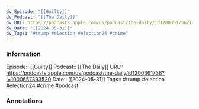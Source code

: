 ```yaml
---
dv_Episode: "[[Guilty]]"
dv_Podcast: "[[The Daily]]"
dv_URL: https://podcasts.apple.com/us/podcast/the-daily/id1200361736?i=1000657393520
dv_Date: "[[2024-05-31]]"
dv_Tags: "#trump #election #election24 #crime"
---
```

### Information

Episode:: [[Guilty]]
Podcast:: [[The Daily]]
URL:: https://podcasts.apple.com/us/podcast/the-daily/id1200361736?i=1000657393520
Date:: [[2024-05-31]]
Tags:: #trump #election #election24 #crime 
#podcast


### Annotations

